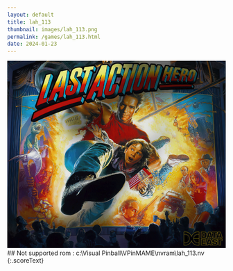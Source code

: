 ```yaml
---
layout: default
title: lah_113
thumbnail: images/lah_113.png
permalink: /games/lah_113.html
date: 2024-01-23
---
```


<img src="../images/lah_113.png" class="gameThumbnail img-fluid mx-auto align-middle">
## Not supported rom : c:\Visual Pinball\VPinMAME\nvram\lah_113.nv
{:.scoreText}

